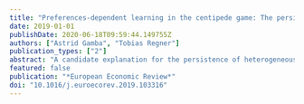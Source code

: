 ```yaml
---
title: "Preferences-dependent learning in the centipede game: The persistence of mistrust"
date: 2019-01-01
publishDate: 2020-06-18T09:59:44.149755Z
authors: ["Astrid Gamba", "Tobias Regner"]
publication_types: ["2"]
abstract: "A candidate explanation for the persistence of heterogeneous behavior in a sequential social dilemma played many times is the existence of heterogeneous preferences. Preferences-dependent conjectures about opponents' behavior are an additional source of heterogeneity. By behaving differently, different preference types acquire different information. Thus, when observing only outcomes of own past interactions heterogeneous and possibly wrong conjectures about opponents' strategies may endogenously arise and persist. In a Centipede game experiment played for forty rounds, we manipulate the type of ex post information and the method of play. We find that, when the game is played in its reduced normal form and subjects have only access to personal statistics, heterogeneity of behavior across preference types persists in the long run. In this case, behavior resembles a self-confirming equilibrium: selfish subjects take at earlier nodes due to an unjustified lack of trust. When subjects have also access to public statistics, heterogeneity disappears: selfish subjects tend to pass more often and play moves towards Bayes Nash equilibrium."
featured: false
publication: "*European Economic Review*"
doi: "10.1016/j.euroecorev.2019.103316"
---
```


